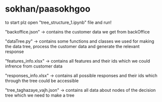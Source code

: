 # sokhan/paasokhgoo

to start plz open "tree_structure_1.ipynb" file  and run!

"backoffice.json"           -> contains the customer data we get from backOffice


"dataTree.py"               -> contains some functions and classes we used for making the data tree, process the customer data and generate the relevant response


"features_info.xlsx"        -> contains all features and their ids which we could infrence from customer data


"responses_info.xlsx"       -> contains all possible responses and their ids which through the tree could be accessible


"tree_taghazaye_vajh.json"  -> contains all data about nodes of the decision tree which we need to make a tree
